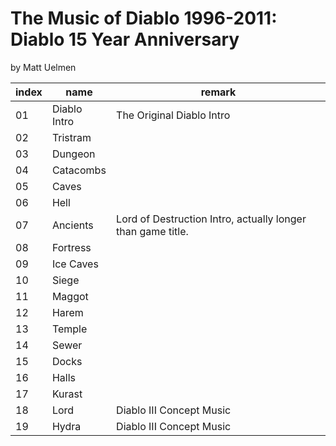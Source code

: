# The Music of Diablo 1996-2011: Diablo 15 Year Anniversary

by Matt Uelmen

index|name|remark
---|---|---
01 | Diablo Intro | The Original Diablo Intro
02 | Tristram |
03 | Dungeon |
04 | Catacombs |
05 | Caves|
06 | Hell |
07 | Ancients | Lord of Destruction Intro, actually longer than game title.
08 | Fortress |
09 | Ice Caves |
10 | Siege |
11 | Maggot |
12 | Harem |
13 | Temple |
14 | Sewer |
15 | Docks |
16 | Halls |
17 | Kurast |
18 | Lord | Diablo III Concept Music
19 | Hydra | Diablo III Concept Music
